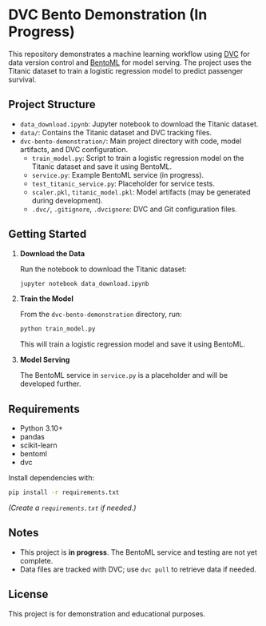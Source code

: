 # DVC Bento Demonstration (In Progress)

This repository demonstrates a machine learning workflow using [DVC](https://dvc.org/) for data version control and [BentoML](https://bentoml.com/) for model serving. The project uses the Titanic dataset to train a logistic regression model to predict passenger survival.

## Project Structure

- `data_download.ipynb`: Jupyter notebook to download the Titanic dataset.
- `data/`: Contains the Titanic dataset and DVC tracking files.
- `dvc-bento-demonstration/`: Main project directory with code, model artifacts, and DVC configuration.
  - `train_model.py`: Script to train a logistic regression model on the Titanic dataset and save it using BentoML.
  - `service.py`: Example BentoML service (in progress).
  - `test_titanic_service.py`: Placeholder for service tests.
  - `scaler.pkl`, `titanic_model.pkl`: Model artifacts (may be generated during development).
  - `.dvc/`, `.gitignore`, `.dvcignore`: DVC and Git configuration files.

## Getting Started

1. **Download the Data**

   Run the notebook to download the Titanic dataset:

   ```sh
   jupyter notebook data_download.ipynb
   ```

2. **Train the Model**

   From the `dvc-bento-demonstration` directory, run:

   ```sh
   python train_model.py
   ```

   This will train a logistic regression model and save it using BentoML.

3. **Model Serving**

   The BentoML service in `service.py` is a placeholder and will be developed further.

## Requirements

- Python 3.10+
- pandas
- scikit-learn
- bentoml
- dvc

Install dependencies with:

```sh
pip install -r requirements.txt
```

*(Create a `requirements.txt` if needed.)*

## Notes

- This project is **in progress**. The BentoML service and testing are not yet complete.
- Data files are tracked with DVC; use `dvc pull` to retrieve data if needed.

## License

This project is for demonstration and educational purposes.
